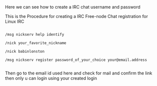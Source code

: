 Here we can see how to create a IRC chat username and password

This is the Procedure for creating a IRC Free-node Chat registration for Linux IRC

```

/msg nickserv help identify

/nick your_favorite_nickname

/nick babinlonston

/msg nickserv register password_of_your_choice your@email.address


```

Then go to the email id used here and check for mail and confirm the link then only u can login using your created login 